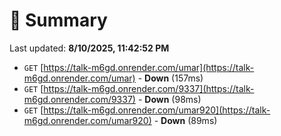 # 📖 Summary
Last updated: **8/10/2025, 11:42:52 PM**

- `GET` [https://talk-m6gd.onrender.com/umar](https://talk-m6gd.onrender.com/umar) - **Down** (157ms)
- `GET` [https://talk-m6gd.onrender.com/9337](https://talk-m6gd.onrender.com/9337) - **Down** (98ms)
- `GET` [https://talk-m6gd.onrender.com/umar920](https://talk-m6gd.onrender.com/umar920) - **Down** (89ms)

